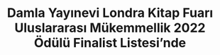 ---
order: 2
title:  "Damla Yayınevi Londra Kitap Fuarı Uluslararası Mükemmellik 2022 Ödülü Finalist Listesi’nde"
img: "/assets/images/slides/11.jpg"
mobile-img: "/assets/images/slides/11m.jpg"
href: "#"
target: "" # _blank
---